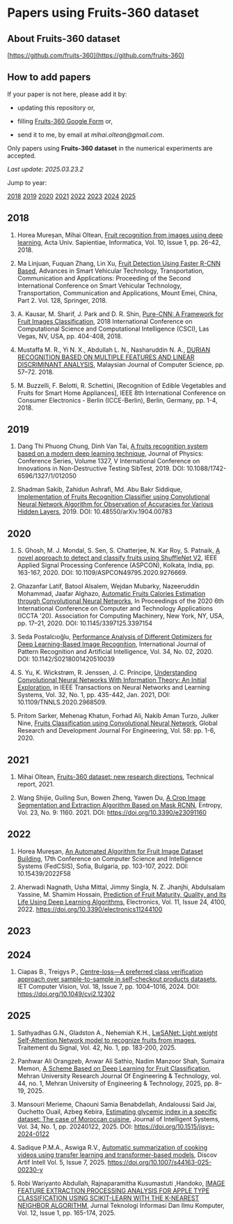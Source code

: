 # Papers using Fruits-360 dataset

## About Fruits-360 dataset

[https://github.com/fruits-360](https://github.com/fruits-360)

## How to add papers

If your paper is not here, please add it by:

- updating this repository or,

- filling [Fruits-360 Google Form](https://docs.google.com/forms/d/e/1FAIpQLScp4QFWaRAQ_SFv3bJWsadDjZ3EF7YOBp-D8RQ0pvWYUVl9rw/viewform?usp=sf_link) or,

- send it to me, by email at _mihai.oltean@gmail.com_.

Only papers using __Fruits-360 dataset__ in the numerical experiments are accepted.

_Last update: 2025.03.23.2_

Jump to year:

[2018](#2018)
[2019](#2019)
[2020](#2020)
[2021](#2021)
[2022](#2022)
[2023](#2023)
[2024](#2024)
[2025](#2025)

## 2018

1. Horea Mureșan, Mihai Oltean, [Fruit recognition from images using deep learning](https://www.researchgate.net/publication/321475443_Fruit_recognition_from_images_using_deep_learning), Acta Univ. Sapientiae, Informatica, Vol. 10, Issue 1, pp. 26-42, 2018.

2. Ma Linjuan, Fuquan Zhang, Lin Xu, [Fruit Detection Using Faster R-CNN Based](https://www.researchgate.net/publication/329335219_Fruit_Detection_Using_Faster_R-CNN_Based_on_Deep_Network_Proceeding_of_the_Second_International_Conference_on_Smart_Vehicular_Technology_Transportation_Communication_and_Applications_October_25-28_201), Advances in Smart Vehicular Technology, Transportation, Communication and Applications: Proceeding of the Second International Conference on Smart Vehicular Technology, Transportation, Communication and Applications, Mount Emei, China, Part 2. Vol. 128, Springer, 2018.

3. A. Kausar, M. Sharif, J. Park and D. R. Shin, [Pure-CNN: A Framework for Fruit Images Classification](https://ieeexplore.ieee.org/abstract/document/8947815), 2018 International Conference on Computational Science and Computational Intelligence (CSCI), Las Vegas, NV, USA, pp. 404-408, 2018.

4. Mustaffa M. R., Yi N. X., Abdullah L. N., Nasharuddin N. A., [DURIAN RECOGNITION BASED ON MULTIPLE FEATURES AND LINEAR DISCRIMINANT ANALYSIS](http://adum.um.edu.my/index.php/MJCS/article/view/15488), Malaysian Journal of Computer Science, pp. 57–72. 2018.

5. M. Buzzelli, F. Belotti, R. Schettini, [Recognition of Edible Vegetables and Fruits for Smart Home Appliances], IEEE 8th International Conference on Consumer Electronics - Berlin (ICCE-Berlin), Berlin, Germany, pp. 1-4, 2018.

## 2019

1. Dang Thi Phuong Chung, Dinh Van Tai, [A fruits recognition system based on a modern deep learning technique](https://iopscience.iop.org/article/10.1088/1742-6596/1327/1/012050/meta), Journal of Physics: Conference Series, Volume 1327, V International Conference on Innovations in Non-Destructive Testing SibTest, 2019. DOI: 10.1088/1742-6596/1327/1/012050

2. Shadman Sakib, Zahidun Ashrafi, Md. Abu Bakr Siddique, [Implementation of Fruits Recognition Classifier using Convolutional Neural Network Algorithm for Observation of Accuracies for Various Hidden Layers](https://arxiv.org/abs/1904.00783), 2019. DOI:  10.48550/arXiv.1904.00783

## 2020

1. S. Ghosh, M. J. Mondal, S. Sen, S. Chatterjee, N. Kar Roy, S. Patnaik, [A novel approach to detect and classify fruits using ShuffleNet V2](), IEEE Applied Signal Processing Conference (ASPCON), Kolkata, India, pp. 163-167, 2020. DOI: 10.1109/ASPCON49795.2020.9276669.

2. Ghazanfar Latif, Batool Alsalem, Wejdan Mubarky, Nazeeruddin Mohammad, Jaafar Alghazo, [Automatic Fruits Calories Estimation through Convolutional Neural Networks](https://dl.acm.org/doi/abs/10.1145/3397125.3397154), In Proceedings of the 2020 6th International Conference on Computer and Technology Applications (ICCTA '20). Association for Computing Machinery, New York, NY, USA, pp. 17–21, 2020. DOI: 10.1145/3397125.3397154

3. Seda Postalcıoğlu, [Performance Analysis of Different Optimizers for Deep Learning-Based Image Recognition](https://www.worldscientific.com/doi/abs/10.1142/S0218001420510039), International Journal of Pattern Recognition and Artificial Intelligence, Vol. 34, No. 02, 2020. DOI: 10.1142/S0218001420510039

4. S. Yu, K. Wickstrøm, R. Jenssen, J. C. Príncipe, [Understanding Convolutional Neural Networks With Information Theory: An Initial Exploration](https://ieeexplore.ieee.org/abstract/document/8998186), in IEEE Transactions on Neural Networks and Learning Systems, Vol. 32, No. 1, pp. 435-442, Jan. 2021, DOI: 10.1109/TNNLS.2020.2968509.

5. Pritom Sarker, Mehenag Khatun, Forhad Ali, Nakib Aman Turzo, Julker Nine, [Fruits Classification using Convolutional Neural Network](https://www.grdjournals.com/article?paper_id=GRDJEV05I080015), Global Research and Development Journal For Engineering, Vol. 58: pp. 1-6, 2020.

## 2021

1. Mihai Oltean, [Fruits-360 dataset: new research directions](https://www.researchgate.net/publication/354535752_Fruits_360_dataset_new_research_directions), Technical report, 2021.

2. Wang Shijie, Guiling Sun, Bowen Zheng, Yawen Du, [A Crop Image Segmentation and Extraction Algorithm Based on Mask RCNN](https://www.mdpi.com/1099-4300/23/9/1160), Entropy, Vol. 23, No. 9: 1160. 2021. DOI: https://doi.org/10.3390/e23091160

## 2022

1. Horea Mureşan, [An Automated Algorithm for Fruit Image Dataset Building](https://ieeexplore.ieee.org/document/9909204), 17th Conference on Computer Science and Intelligence Systems (FedCSIS), Sofia, Bulgaria, pp. 103-107, 2022. DOI: 10.15439/2022F58

2. Aherwadi Nagnath, Usha Mittal, Jimmy Singla, N. Z. Jhanjhi, Abdulsalam Yassine, M. Shamim Hossain, [Prediction of Fruit Maturity, Quality, and Its Life Using Deep Learning Algorithms](https://www.mdpi.com/2079-9292/11/24/4100), Electronics, Vol. 11, Issue 24, 4100, 2022. https://doi.org/10.3390/electronics11244100

## 2023

## 2024

1. Ciapas B., Treigys P., [Centre-loss—A preferred class verification approach over sample-to-sample in self-checkout products datasets](https://ietresearch.onlinelibrary.wiley.com/doi/full/10.1049/cvi2.12302), IET Computer Vision, Vol. 18, Issue 7, pp. 1004–1016, 2024. DOI: https://doi.org/10.1049/cvi2.12302

## 2025

1. Sathyadhas G.N., Gladston A., Nehemiah K.H., [LwSANet: Light weight Self-Attention Network model to recognize fruits from images](https://www.iieta.org/journals/ts/paper/10.18280/ts.420117), Traitement du Signal, Vol. 42, No. 1, pp. 183-200, 2025.

2. Panhwar Ali Orangzeb, Anwar Ali Sathio, Nadim Manzoor Shah, Sumaira Memon, [A Scheme Based on Deep Learning for Fruit Classification](https://search.informit.org/doi/abs/10.3316/informit.T2025031600003091229425520), Mehran University Research Journal Of Engineering & Technology, vol. 44, no. 1, Mehran University of Engineering & Technology, 2025, pp. 8–19, 2025.

3. Mansouri Merieme, Chaouni Samia Benabdellah, Andaloussi Said Jai, Ouchetto Ouail, Azbeg Kebira, [Estimating glycemic index in a specific dataset: The case of Moroccan cuisine](https://www.degruyter.com/document/doi/10.1515/jisys-2024-0122/html), Journal of Intelligent Systems, Vol. 34, No. 1, pp. 20240122, 2025. DOI: https://doi.org/10.1515/jisys-2024-0122

4. Sadique P.M.A., Aswiga R.V., [Automatic summarization of cooking videos using transfer learning and transformer-based models](https://link.springer.com/article/10.1007/s44163-025-00230-y), Discov Artif Intell Vol. 5, Issue 7, 2025. https://doi.org/10.1007/s44163-025-00230-y

5. Robi Wariyanto Abdullah, Rajnaparamitha Kusumastuti ,Handoko, [IMAGE FEATURE EXTRACTION PROCESSING ANALYSIS FOR APPLE TYPE CLASSIFICATION USING SCIKIT-LEARN WITH THE K-NEAREST NEIGHBOR ALGORITHM](https://jtiik.ub.ac.id/index.php/jtiik/article/view/9149), Jurnal Teknologi Informasi Dan Ilmu Komputer, Vol. 12, Issue 1, pp. 165-174, 2025.
